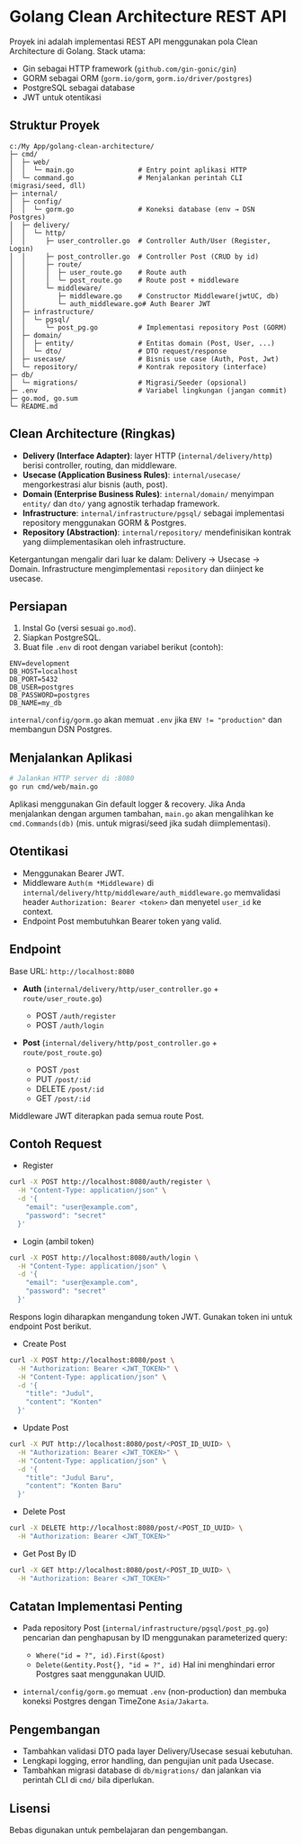 # Golang Clean Architecture REST API

Proyek ini adalah implementasi REST API menggunakan pola Clean Architecture di Golang. Stack utama:

- Gin sebagai HTTP framework (`github.com/gin-gonic/gin`)
- GORM sebagai ORM (`gorm.io/gorm`, `gorm.io/driver/postgres`)
- PostgreSQL sebagai database
- JWT untuk otentikasi

## Struktur Proyek

```text
c:/My App/golang-clean-architecture/
├─ cmd/
│  ├─ web/
│  │  └─ main.go                # Entry point aplikasi HTTP
│  └─ command.go                # Menjalankan perintah CLI (migrasi/seed, dll)
├─ internal/
│  ├─ config/
│  │  └─ gorm.go                # Koneksi database (env → DSN Postgres)
│  ├─ delivery/
│  │  └─ http/
│  │     ├─ user_controller.go  # Controller Auth/User (Register, Login)
│  │     ├─ post_controller.go  # Controller Post (CRUD by id)
│  │     ├─ route/
│  │     │  ├─ user_route.go    # Route auth
│  │     │  └─ post_route.go    # Route post + middleware
│  │     └─ middleware/
│  │        ├─ middleware.go    # Constructor Middleware(jwtUC, db)
│  │        └─ auth_middleware.go# Auth Bearer JWT
│  ├─ infrastructure/
│  │  └─ pgsql/
│  │     └─ post_pg.go          # Implementasi repository Post (GORM)
│  ├─ domain/
│  │  ├─ entity/                # Entitas domain (Post, User, ...)
│  │  └─ dto/                   # DTO request/response
│  ├─ usecase/                  # Bisnis use case (Auth, Post, Jwt)
│  └─ repository/               # Kontrak repository (interface)
├─ db/
│  └─ migrations/               # Migrasi/Seeder (opsional)
├─ .env                         # Variabel lingkungan (jangan commit)
├─ go.mod, go.sum
└─ README.md
```

## Clean Architecture (Ringkas)

- **Delivery (Interface Adapter)**: layer HTTP (`internal/delivery/http`) berisi controller, routing, dan middleware.
- **Usecase (Application Business Rules)**: `internal/usecase/` mengorkestrasi alur bisnis (auth, post).
- **Domain (Enterprise Business Rules)**: `internal/domain/` menyimpan `entity/` dan `dto/` yang agnostik terhadap framework.
- **Infrastructure**: `internal/infrastructure/pgsql/` sebagai implementasi repository menggunakan GORM & Postgres.
- **Repository (Abstraction)**: `internal/repository/` mendefinisikan kontrak yang diimplementasikan oleh infrastructure.

Ketergantungan mengalir dari luar ke dalam: Delivery → Usecase → Domain. Infrastructure mengimplementasi `repository` dan diinject ke usecase.

## Persiapan

1. Instal Go (versi sesuai `go.mod`).
2. Siapkan PostgreSQL.
3. Buat file `.env` di root dengan variabel berikut (contoh):

```env
ENV=development
DB_HOST=localhost
DB_PORT=5432
DB_USER=postgres
DB_PASSWORD=postgres
DB_NAME=my_db
```

`internal/config/gorm.go` akan memuat `.env` jika `ENV != "production"` dan membangun DSN Postgres.

## Menjalankan Aplikasi

```bash
# Jalankan HTTP server di :8080
go run cmd/web/main.go
```

Aplikasi menggunakan Gin default logger & recovery. Jika Anda menjalankan dengan argumen tambahan, `main.go` akan mengalihkan ke `cmd.Commands(db)` (mis. untuk migrasi/seed jika sudah diimplementasi).

## Otentikasi

- Menggunakan Bearer JWT.
- Middleware `Auth(m *Middleware)` di `internal/delivery/http/middleware/auth_middleware.go` memvalidasi header `Authorization: Bearer <token>` dan menyetel `user_id` ke context.
- Endpoint Post membutuhkan Bearer token yang valid.

## Endpoint

Base URL: `http://localhost:8080`

- **Auth** (`internal/delivery/http/user_controller.go` + `route/user_route.go`)
  - POST `/auth/register`
  - POST `/auth/login`

- **Post** (`internal/delivery/http/post_controller.go` + `route/post_route.go`)
  - POST `/post`
  - PUT `/post/:id`
  - DELETE `/post/:id`
  - GET `/post/:id`

Middleware JWT diterapkan pada semua route Post.

## Contoh Request

- Register

```bash
curl -X POST http://localhost:8080/auth/register \
  -H "Content-Type: application/json" \
  -d '{
    "email": "user@example.com",
    "password": "secret"
  }'
```

- Login (ambil token)

```bash
curl -X POST http://localhost:8080/auth/login \
  -H "Content-Type: application/json" \
  -d '{
    "email": "user@example.com",
    "password": "secret"
  }'
```

Respons login diharapkan mengandung token JWT. Gunakan token ini untuk endpoint Post berikut.

- Create Post

```bash
curl -X POST http://localhost:8080/post \
  -H "Authorization: Bearer <JWT_TOKEN>" \
  -H "Content-Type: application/json" \
  -d '{
    "title": "Judul",
    "content": "Konten"
  }'
```

- Update Post

```bash
curl -X PUT http://localhost:8080/post/<POST_ID_UUID> \
  -H "Authorization: Bearer <JWT_TOKEN>" \
  -H "Content-Type: application/json" \
  -d '{
    "title": "Judul Baru",
    "content": "Konten Baru"
  }'
```

- Delete Post

```bash
curl -X DELETE http://localhost:8080/post/<POST_ID_UUID> \
  -H "Authorization: Bearer <JWT_TOKEN>"
```

- Get Post By ID

```bash
curl -X GET http://localhost:8080/post/<POST_ID_UUID> \
  -H "Authorization: Bearer <JWT_TOKEN>"
```

## Catatan Implementasi Penting

- Pada repository Post (`internal/infrastructure/pgsql/post_pg.go`) pencarian dan penghapusan by ID menggunakan parameterized query:
  - `Where("id = ?", id).First(&post)`
  - `Delete(&entity.Post{}, "id = ?", id)`
  Hal ini menghindari error Postgres saat menggunakan UUID.

- `internal/config/gorm.go` memuat `.env` (non-production) dan membuka koneksi Postgres dengan TimeZone `Asia/Jakarta`.

## Pengembangan

- Tambahkan validasi DTO pada layer Delivery/Usecase sesuai kebutuhan.
- Lengkapi logging, error handling, dan pengujian unit pada Usecase.
- Tambahkan migrasi database di `db/migrations/` dan jalankan via perintah CLI di `cmd/` bila diperlukan.

## Lisensi

Bebas digunakan untuk pembelajaran dan pengembangan.
